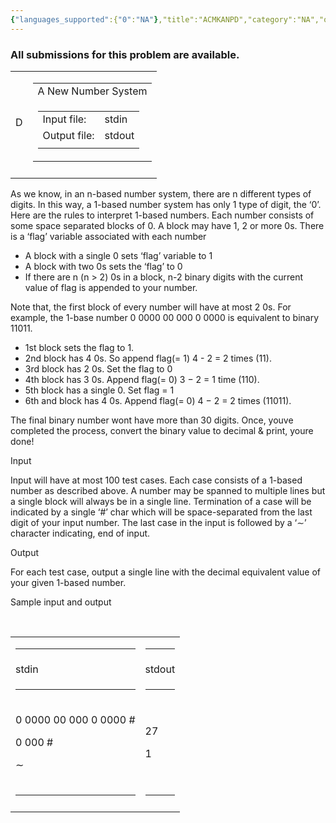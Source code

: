 ```yaml
---
{"languages_supported":{"0":"NA"},"title":"ACMKANPD","category":"NA","old_version":true,"problem_code":"ACMKANPD","tags":{"0":"NA"},"layout":"problem"}
---
```


<h3> All submissions for this problem are available. </h3><div id="kanpur">
<div class="tabular">
<table id="TBL-13" class="tabular" cellpadding="0" cellspacing="0">
    

<tr id="TBL-13-1-">
<td id="TBL-13-1-1" class="td11"><a id="x1-5r4" name="x1-5r4"></a> <span class="cmssbx-10x-x-600">D</span></td>
<td id="TBL-13-1-2" class="td11">
<div class="tabular">
<table id="TBL-14" class="tabular" cellpadding="0" cellspacing="0">
   

<tr id="TBL-14-1-">
<td id="TBL-14-1-1" class="td11"><span class="cmssbx-10x-x-172">A New Number System</span></td>
</tr>
<tr id="TBL-14-2-">
<td id="TBL-14-2-1" class="td11">
<div class="tabular">
<table id="TBL-15" class="tabular" cellpadding="0" cellspacing="0">
    

<tr id="TBL-15-1-">
<td id="TBL-15-1-1" class="td10">Input file:</td>
<td id="TBL-15-1-2" class="td01"><span class="cmtt-10x-x-109">stdin</span></td>
</tr>
<tr id="TBL-15-2-">
<td id="TBL-15-2-1" class="td10">Output file:</td>
<td id="TBL-15-2-2" class="td01"><span class="cmtt-10x-x-109">stdout</span></td>
</tr>
<tr id="TBL-15-3-">
<td id="TBL-15-3-1" class="td10"></td>
</tr>

</table>
</div>
</td>
</tr>

</table>
</div>
</td>
</tr>
<tr id="TBL-13-2-">
<td id="TBL-13-2-1" class="td11"></td>
</tr>

</table>
</div>

<p class="noindent">As we know, in an <span class="cmmi-10x-x-109">n</span>-based     number system, there are n different types of digits. In this way, a 1-based number     system has only 1 type of digit, the ‘0’. Here are the rules to interpret     1-based numbers. Each number consists of some space separated blocks of 0. A block     may have 1, 2 or more 0s. There is a ‘flag’ variable associated with each     number</p>
<ul class="itemize1">
<li class="itemize">A block with a single 0 sets ‘flag’ variable to       1</li>
<li class="itemize">A block with two 0s sets the ‘flag’ to 0</li>
<li class="itemize">If there are <span class="cmmi-10x-x-109">n</span> (<span class="cmmi-10x-x-109">n &gt;</span> 2) 0s in a block, <span class="cmmi-10x-x-109">n-2</span> binary digits with the current value of flag is appended       to your number.</li>
</ul>

<p class="noindent">Note that, the first block of every number will have at most 2     0s. For example, the 1-base number 0 0000 00 000 0 0000 is equivalent to binary     11011.</p>
<ul class="itemize1">
<li class="itemize">1st block sets the flag to 1.</li>
<li class="itemize">2nd block has 4 0s. So append flag(= 1) 4 - 2 = 2 times (11).</li>
<li class="itemize">3rd block has 2 0s. Set the flag to 0</li>
<li class="itemize">4th block has 3 0s. Append flag(= 0) 3 <span class="cmsy-10x-x-109">−</span> 2 = 1 time (110).</li>
<li class="itemize">5th block has a single 0. Set flag = 1</li>
<li class="itemize">6th and block has 4 0s. Append flag(= 0) 4 <span class="cmsy-10x-x-109">−</span> 2 = 2 times (11011).</li>
</ul>

<p class="noindent">The final binary number wont have more than 30 digits. Once,     youve completed the process, convert the binary value to decimal &amp; print, youre     done! </p>
<p class="noindent"><span class="cmssbx-10x-x-144">Input</span> </p>
<p class="noindent">Input will have at most 100 test cases. Each case consists of a     1-based number as described above. A number may be spanned to multiple lines but a     single block will always be in a single line. Termination of a case will be indicated     by a single ‘#’ char which will be space-separated from the last digit of     your input number. The last case in the input is followed by a ‘<span class="cmsy-10x-x-109">∼</span>’ character indicating, end of input.      </p>
<p class="noindent"><span class="cmssbx-10x-x-144">Output</span> </p>
<p class="noindent">For each test case, output a single line with the decimal     equivalent value of your given 1-based number. </p>
<p class="noindent"><span class="cmssbx-10x-x-144">Sample input and output</span> </p>
<p class="noindent"> </p>
<div class="obeylines-v">
<div class="tabular">
<table id="TBL-16" class="tabular" cellpadding="0" cellspacing="0" rules="groups">
      

<tr class="hline">
<td>
<hr />
</td>
<td>
<hr />
</td>
</tr>
<tr id="TBL-16-1-">
<td id="TBL-16-1-1" class="td11">
<div class="multicolumn"><span class="cmtt-10x-x-109">stdin</span></div>
</td>
<td id="TBL-16-1-2" class="td11">
<div class="multicolumn"><span class="cmtt-10x-x-109">stdout</span></div>
</td>
</tr>
<tr class="hline">
<td>
<hr />
</td>
<td>
<hr />
</td>
</tr>
<tr id="TBL-16-2-">
<td id="TBL-16-2-1" class="td11">
<div class="minipage">
<p class="noindent"><span class="cmtt-10x-x-109">0</span> <span class="cmtt-10x-x-109">0000</span> <span class="cmtt-10x-x-109">00</span> <span class="cmtt-10x-x-109">000</span> <span class="cmtt-10x-x-109">0</span> <span class="cmtt-10x-x-109">0000</span> <span class="cmtt-10x-x-109">#</span> </p>
<p class="noindent"><span class="cmtt-10x-x-109">0</span> <span class="cmtt-10x-x-109">000</span> <span class="cmtt-10x-x-109">#</span> </p>
<p class="noindent"><span class="cmsy-10x-x-109">∼</span></p>
</div>
</td>
<td id="TBL-16-2-2" class="td11">
<div class="minipage">
<p class="noindent"><span class="cmtt-10x-x-109">27</span></p>

<p class="noindent"><span class="cmtt-10x-x-109">1</span></p>
</div>
</td>
</tr>
<tr class="hline">
<td>
<hr />
</td>
<td>
<hr />
</td>
</tr>
<tr id="TBL-16-3-">
<td id="TBL-16-3-1" class="td11"></td>
</tr>

</table>
</div>
</div>
</div>
<p></p>    